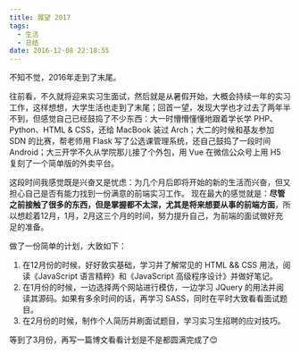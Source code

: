 ```yaml
---
title: 展望 2017
tags:
  - 生活
  - 总结
date: 2016-12-08 22:18:55
---
```


不知不觉，2016年走到了末尾。

往前看，不久就将迎来实习生面试，然后就是从暑假开始，大概会持续一年的实习工作，这样想想，大学生活也走到了末尾；回首一望，发现大学也才过去了两年半不到，但感觉自己已经鼓捣了不少东西：大一时懵懵懂懂地跟着学长学 PHP、Python、HTML & CSS，还给 MacBook 装过 Arch；大二的时候和基友参加 SDN 的比赛，帮老师用 Flask 写了公选课管理系统，还自己鼓捣了一段时间 Android；大三开学不久从学院那儿接了个外包，用 Vue 在微信公众号上用 H5 复刻了一个简单版的外卖平台。

<!--more-->

这段时间我感觉既是兴奋又是忧虑：为几个月后即将开始的新的生活而兴奋，但又担心自己是否有能力找到一份满意的前端实习工作。 现在最大的感觉就是：**尽管之前接触了很多的东西，但是掌握都不太深，尤其是将来想要从事的前端方面**，所以想趁着12月，1月，2月这三个月的时间，努力提升自己，为前端的面试做好充足的准备。

做了一份简单的计划，大致如下：

1.  在12月份的时候，好好敦实基础，学习并了解常见的 HTML && CSS 用法，阅读《JavaScript 语言精粹》和《JavaScript 高级程序设计》并做好笔记。
2.  在1月份的时候，一边选择两个网站进行模仿，一边学习 JQuery 的用法并阅读其源码。如果有多余时间的话，再学习 SASS，同时在平时大致看看面试题目。
3.  在2月份的时候，制作个人简历并刷面试题目，学习实习生招聘的应对技巧。

等到了3月份，再写一篇博文看看计划是不是都圆满完成了😊